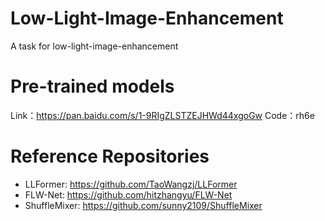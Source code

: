 # Low-Light-Image-Enhancement
A task for low-light-image-enhancement
# Pre-trained models
Link：https://pan.baidu.com/s/1-9RIgZLSTZEJHWd44xgoGw 
Code：rh6e
# Reference Repositories
- LLFormer: https://github.com/TaoWangzj/LLFormer
- FLW-Net: https://github.com/hitzhangyu/FLW-Net
- ShuffleMixer: https://github.com/sunny2109/ShuffleMixer
